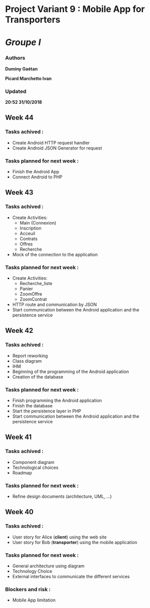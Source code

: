 # Project Variant 9 : Mobile App for Transporters
# *Groupe I*

### Authors
__Duminy Gaétan__

__Picard Marchetto Ivan__

### Updated
__20:52 31/10/2018__

## Week 44

### Tasks achived :
  - Create Android HTTP request handler
  - Create Android JSON Generator for request
  
### Tasks planned for next week :

  - Finish the Android App
  - Connect Android to PHP

## Week 43

### Tasks achived :
  - Create Activities:
    - Main (Connexion)
    - Inscription
    - Acceuil
    - Contrats
    - Offres
    - Recherche
  - Mock of the connection to the application
  
### Tasks planned for next week :

  - Create Activities:
    - Recherche_liste
    - Panier
    - ZoomOffre
    - ZoomContrat
  - HTTP route and communication by JSON
  - Start communication between the Android application and the persistence service

## Week 42

### Tasks achived :
  - Report reworking
  - Class diagram
  - IHM
  - Beginning of the programming of the Android application
  - Creation of the database
  
### Tasks planned for next week :
  - Finish programming the Android application
  - Finish the database
  - Start the persistence layer in PHP
  - Start communication between the Android application and the persistence service

## Week 41

### Tasks achived :
  - Component diagram
  - Technological choices
  - Roadmap
  
### Tasks planned for next week :
  - Refine design documents (architecture, UML, ...)

## Week 40

### Tasks achived :
  - User story for Alice (**client**) using the web site
  - User story for Bob (**transporter**) using the mobile application
  
### Tasks planned for next week :
  - General architecture using diagram
  - Technology Choice
  - External interfaces to communicate the different services
  
### Blockers and risk :
  - Mobile App limitation
